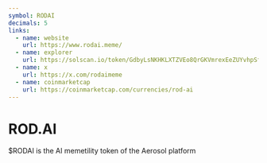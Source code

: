 ```yaml
---
symbol: RODAI
decimals: 5
links:
  - name: website
    url: https://www.rodai.meme/
  - name: explorer
    url: https://solscan.io/token/GdbyLsNKHKLXTZVEo8QrGKVmrexEeZUYvhpSfuZ9TdkC
  - name: x
    url: https://x.com/rodaimeme
  - name: coinmarketcap
    url: https://coinmarketcap.com/currencies/rod-ai
---
```


# ROD.AI

$RODAI is the AI memetility token of the Aerosol platform
